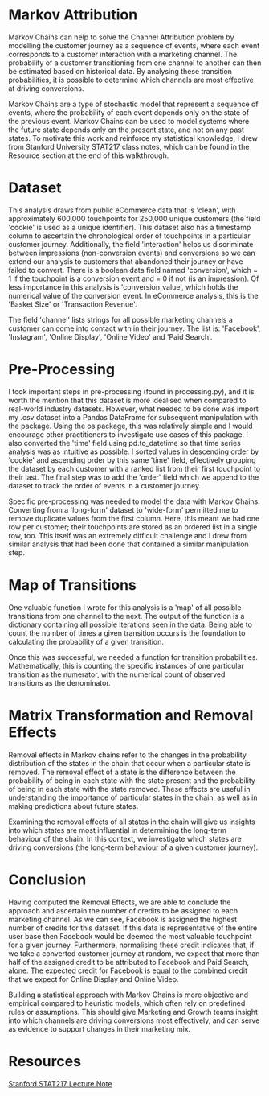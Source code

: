 # Markov Attribution
Markov Chains can help to solve the Channel Attribution problem by modelling the customer journey as a sequence of events, where each event corresponds to a customer interaction with a marketing channel. The probability of a customer transitioning from one channel to another can then be estimated based on historical data. By analysing these transition probabilities, it is possible to determine which channels are most effective at driving conversions.

Markov Chains are a type of stochastic model that represent a sequence of events, where the probability of each event depends only on the state of the previous event. Markov Chains can be used to model systems where the future state depends only on the present state, and not on any past states. To motivate this work and reinforce my statistical knowledge, I drew from Stanford University STAT217 class notes, which can be found in the Resource section at the end of this walkthrough.

# Dataset

This analysis draws from public eCommerce data that is 'clean', with approximately 600,000 touchpoints for 250,000 unique customers (the field 'cookie' is used as a unique identifier). This dataset also has a timestamp column to ascertain the chronological order of touchpoints in a particular customer journey.
Additionally, the field 'interaction' helps us discriminate between impressions (non-conversion events) and conversions so we can extend our analysis to customers that abandoned their journey or have failed to convert. There is a boolean data field named 'conversion', which = 1 if the touchpoint is a conversion event and = 0 if not (is an impression). Of less importance in this analysis is 'conversion_value', which holds the numerical value of the conversion event. In eCommerce analysis, this is the 'Basket Size' or 'Transaction Revenue'.

The field 'channel' lists strings for all possible marketing channels a customer can come into contact with in their journey. The list is: 'Facebook', 'Instagram', 'Online Display', 'Online Video' and 'Paid Search'.

# Pre-Processing

I took important steps in pre-processing (found in processing.py), and it is worth the mention that this dataset is more idealised when compared to real-world industry datasets. However, what needed to be done was import my .csv dataset into a Pandas DataFrame for subsequent manipulation with the package. Using the os package, this was relatively simple and I would encourage other practitioners to investigate use cases of this package. I also converted the 'time' field using pd.to_datetime so that time series analysis was as intuitive as possible. I sorted values in descending order by 'cookie' and ascending order by this same 'time' field, effectively grouping the dataset by each customer with a ranked list from their first touchpoint to their last. The final step was to add the 'order' field which we append to the dataset to track the order of events in a customer journey.

Specific pre-processing was needed to model the data with Markov Chains. Converting from a 'long-form' dataset to 'wide-form' permitted me to remove duplicate values from the first column. Here, this meant we had one row per customer; their touchpoints are stored as an ordered list in a single row, too. This itself was an extremely difficult challenge and I drew from similar analysis that had been done that contained a similar manipulation step.


# Map of Transitions

One valuable function I wrote for this analysis is a 'map' of all possible transitions from one channel to the next. The output of the function is a dictionary containing all possible iterations seen in the data. Being able to count the number of times a given transition occurs is the foundation to calculating the probability of a given transition.

Once this was successful, we needed a function for transition probabilities. Mathematically, this is counting the specific instances of one particular transition as the numerator, with the numerical count of  observed transitions as the denominator.

# Matrix Transformation and Removal Effects

Removal effects in Markov chains refer to the changes in the probability distribution of the states in the chain that occur when a particular state is removed. The removal effect of a state is the difference between the probability of being in each state with the state present and the probability of being in each state with the state removed. These effects are useful in understanding the importance of particular states in the chain, as well as in making predictions about future states.

Examining the removal effects of all states in the chain will give us insights into which states are most influential in determining the long-term behaviour of the chain. In this context, we investigate which states are driving conversions (the long-term behaviour of a given customer journey).

# Conclusion

Having computed the Removal Effects, we are able to conclude the approach and ascertain the number of credits to be assigned to each marketing channel. As we can see, Facebook is assigned the highest number of credits for this dataset. If this data is representative of the entire user base then Facebook would be deemed the most valuable touchpoint for a given journey. Furthermore, normalising these credit indicates that, if we take a converted customer journey at random, we expect that more than half of the assigned credit to be attributed to Facebook and Paid Search, alone. The expected credit for Facebook is equal to the combined credit that we expect for Online Display and Online Video.

Building a statistical approach with Markov Chains is more objective and empirical compared to heuristic models, which often rely on predefined rules or assumptions. This should give Marketing and Growth teams insight into which channels are driving conversions most effectively, and can serve as evidence to support changes in their marketing mix.

# Resources

[Stanford STAT217 Lecture Note](https://web.stanford.edu/class/stat217/New12.pdf)
